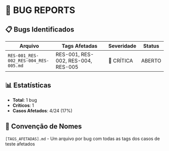 # 🐛 BUG REPORTS

## 📋 **Bugs Identificados**

| Arquivo | Tags Afetadas | Severidade | Status |
|---------|---------------|------------|--------|
| `RES-001_RES-002_RES-004_RES-005.md` | RES-001, RES-002, RES-004, RES-005 | 🔴 CRÍTICA | ABERTO |

## 📊 **Estatísticas**
- **Total**: 1 bug
- **Críticos**: 1
- **Casos Afetados**: 4/24 (17%)

## 📝 **Convenção de Nomes**
`[TAGS_AFETADAS].md` - Um arquivo por bug com todas as tags dos casos de teste afetados